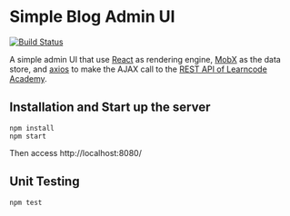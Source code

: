 # Simple Blog Admin UI

[![Build Status](https://semaphoreci.com/api/v1/almandsky/simple-blog/branches/master/badge.svg)](https://semaphoreci.com/almandsky/simple-blog)

A simple admin UI that use [React](https://facebook.github.io/react/) as rendering engine, [MobX](https://mobxjs.github.io/mobx/getting-started.html) as the data store, and [axios](https://www.npmjs.com/package/axios) to make the AJAX call to the [REST API of Learncode Academy](http://rest.learncode.academy/). 


## Installation and Start up the server

```
npm install
npm start
```

Then access http://localhost:8080/

## Unit Testing

```
npm test
```


